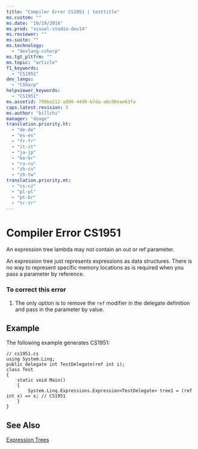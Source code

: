 ```yaml
---
title: "Compiler Error CS1951 | testtitle"
ms.custom: ""
ms.date: "10/19/2016"
ms.prod: "visual-studio-dev14"
ms.reviewer: ""
ms.suite: ""
ms.technology: 
  - "devlang-csharp"
ms.tgt_pltfrm: ""
ms.topic: "article"
f1_keywords: 
  - "CS1951"
dev_langs: 
  - "CSharp"
helpviewer_keywords: 
  - "CS1951"
ms.assetid: 799ba212-a000-44d9-b7da-a8c00eae63fa
caps.latest.revision: 5
ms.author: "billchi"
manager: "douge"
translation.priority.ht: 
  - "de-de"
  - "es-es"
  - "fr-fr"
  - "it-it"
  - "ja-jp"
  - "ko-kr"
  - "ru-ru"
  - "zh-cn"
  - "zh-tw"
translation.priority.mt: 
  - "cs-cz"
  - "pl-pl"
  - "pt-br"
  - "tr-tr"
---
```

# Compiler Error CS1951
An expression tree lambda may not contain an out or ref parameter.  
  
 An expression tree just represents expressions as data structures. There is no way to represent specific memory locations as is required when you pass a parameter by reference.  
  
### To correct this error  
  
1.  The only option is to remove the `ref` modifier in the delegate definition and pass in the parameter by value.  
  
## Example  
 The following example generates CS1951:  
  
```  
// cs1951.cs  
using System.Linq;  
public delegate int TestDelegate(ref int i);  
class Test  
{  
    static void Main()  
    {  
        System.Linq.Expressions.Expression<TestDelegate> tree1 = (ref int x) => x; // CS1951  
    }  
}  
```  
  
## See Also  
 [Expression Trees](../Topic/Expression%20Trees%20\(C%23%20and%20Visual%20Basic\).md)